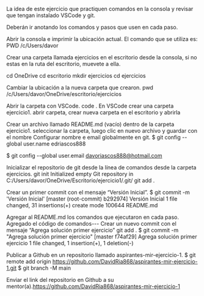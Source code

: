 La idea de este ejercicio que practiquen comandos en la consola y revisar que tengan instalado VSCode y git.

Deberán ir anotando los comandos y pasos que usen en cada paso.

Abrir la consola e imprimir la ubicación actual.
El comando que se utiliza es: PWD
/c/Users/davor

Crear una carpeta llamada ejercicios en el escritorio desde la consola, si no estas en la ruta del escritorio, muevete a ella.

 cd OneDrive
 cd escritorio
 mkdir ejercicios
 cd ejercicios

Cambiar la ubicación a la nueva carpeta que crearon.
pwd
/c/Users/davor/OneDrive/escritorio/ejercicios

Abrir la carpeta con VSCode.
code .
En VSCode crear una carpeta ejercicio1.
abrir carpeta, crear nueva carpeta en el escritorio y abrirla

Crear un archivo llamado README.md (vacío) dentro de la carpeta ejercicio1.
seleccionar la carpeta, luego clic en nuevo archivo y guardar con el nombre
Configurar nombre e email globalmente en git.
$ git config --global user.name edriascos888

$ git config --global user.email davoriascos888@hotmail.com

Inicializar el repositorio de git desde la línea de comandos desde la carpeta ejercicios.
git init
Initialized empty Git repository in C:/Users/davor/OneDrive/Escritorio/ejercicio1/.git/
git add .

Crear un primer commit con el mensaje “Versión Inicial”.
$ git commit -m 'Versión Inicial'
[master (root-commit) b292974] Versión Inicial
 1 file changed, 31 insertions(+)
 create mode 100644 README.md

Agregar al README.md los comandos que ejecutaron en cada paso.
Agregado el código de comandos---
Crear un nuevo commit con el mensaje “Agrega solución primer ejercicio”
git add .
$ git commit -m "Agrega solución primer ejercicio"
[master f74af29] Agrega solución primer ejercicio
 1 file changed, 1 insertion(+), 1 deletion(-)

Publicar a Github en un repositorio llamado aspirantes-mir-ejercicio-1.
$ git remote add origin https://github.com/DavidRia868/aspirantes-mir-ejercicio-1.git
$ git branch -M main

Enviar el link del repositorio en Github a su mentor(a).https://github.com/DavidRia868/aspirantes-mir-ejercicio-1
